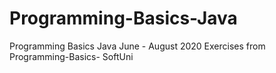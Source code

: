 # Programming-Basics-Java
Programming Basics  Java  June - August  2020 
Exercises from Programming-Basics-  SoftUni  
